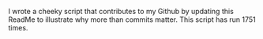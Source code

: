 I wrote a cheeky script that contributes to my Github by updating this ReadMe to illustrate why more than commits matter. This script has run 1751 times.